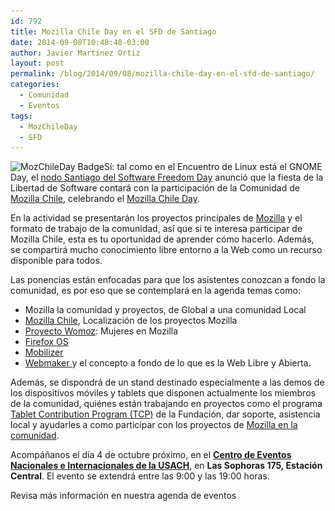 ```yaml
---
id: 792
title: Mozilla Chile Day en el SFD de Santiago
date: 2014-09-08T10:48:48-03:00
author: Javier Martínez Ortiz
layout: post
permalink: /blog/2014/09/08/mozilla-chile-day-en-el-sfd-de-santiago/
categories:
  - Comunidad
  - Eventos
tags:
  - MozChileDay
  - SFD
---
```

<img class="alignright size-medium wp-image-774" src="/images/2014/08/mozchileday1-252x121.png" alt="MozChileDay Badge" width="252" height="121" data-id="774" srcset="/images/2014/08/mozchileday1-252x121.png 252w, /images/2014/08/mozchileday1-600x288.png 600w, /images/2014/08/mozchileday1.png 800w" sizes="(max-width: 252px) 100vw, 252px" />Sí: tal como en el Encuentro de Linux está el GNOME Day, el <a href="http://www.softwarefreedomday.cl/noticias/2014/09/03/celebra-con-nosotros-mozilla-chile-day-en-el-sfd-2014/www.softwarefreedomday.cl" target="_blank">nodo Santiago del Software Freedom Day</a> anunció que la fiesta de la Libertad de Software contará con la participación de la Comunidad de <a href="https://www.mozilla.org/en-US/contact/communities/chile/" target="_blank">Mozilla Chile</a>, celebrando el <a href="https://reps.mozilla.org/e/software-freedom-day-santiago-de-chile-2014/" target="_blank">Mozilla Chile Day</a>.<!--more-->

En la actividad se presentarán los proyectos principales de <a href="https://mozilla.org/" target="_blank">Mozilla</a> y el formato de trabajo de la comunidad, así que si te interesa participar de Mozilla Chile, esta es tu oportunidad de aprender cómo hacerlo. Además, se compartirá mucho conocimiento libre entorno a la Web como un recurso disponible para todos.

Las ponencias están enfocadas para que los asistentes conozcan a fondo la comunidad, es por eso que se contemplará en la agenda temas como:

  * Mozilla la comunidad y proyectos, de Global a una comunidad Local
  * <a href="https://www.mozillachile.cl/" target="_blank">Mozilla Chile</a>, Localización de los proyectos Mozilla
  * <a href="https://www.womoz.org/blog/" target="_blank">Proyecto Womoz</a>: Mujeres en Mozilla
  * <a href="https://www.mozilla.org/es-CL/firefox/os/?utm_source=firefoxos-com&utm_medium=referral" target="_blank">Firefox OS</a>
  * <a href="https://www.facebook.com/groups/mobilizerchile/" target="_blank">Mobilizer</a>
  * <a href="https://webmaker.org/" target="_blank">Webmaker </a>y el concepto a fondo de lo que es la Web Libre y Abierta.

Además, se dispondrá de un stand destinado especialmente a las demos de los dispositivos móviles y tablets que disponen actualmente los miembros de la comunidad, quiénes están trabajando en proyectos como el programa <a href="https://wiki.mozilla.org/FirefoxOS/TCP" target="_blank">Tablet Contribution Program (TCP)</a> de la Fundación, dar soporte, asistencia local y ayudarles a como participar con los proyectos de <a href="https://www.mozilla.org/es-CL/contribute/" target="_blank">Mozilla en la comunidad</a>.

Acompáñanos el día 4 de octubre próximo, en el **<a title="Revisa el mapa" href="https://www.google.cl/maps/place/Las+Sophoras+175,+Universidad+de+Santiago+de+Chile,+Estaci%C3%B3n+Central,+Regi%C3%B3n+Metropolitana/@-33.4458927,-70.6836326,17z/data=!4m2!3m1!1s0x9662c45984217acb:0xf9a664fe11023b01" target="_blank">Centro de Eventos Nacionales e Internacionales de la USACH</a>**, en **Las Sophoras 175, Estación Central**. El evento se extendrá entre las 9:00 y las 19:00 horas.

Revisa más información en nuestra agenda de eventos